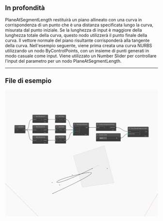 ## In profondità
PlaneAtSegmentLength restituirà un piano allineato con una curva in corrispondenza di un punto che è una distanza specificata lungo la curva, misurata dal punto iniziale. Se la lunghezza di input è maggiore della lunghezza totale della curva, questo nodo utilizzerà il punto finale della curva. Il vettore normale del piano risultante corrisponderà alla tangente della curva. Nell'esempio seguente, viene prima creata una curva NURBS utilizzando un nodo ByControlPoints, con un insieme di punti generati in modo casuale come input. Viene utilizzato un Number Slider per controllare l'input del parametro per un nodo PlaneAtSegmentLength.
___
## File di esempio

![PlaneAtSegmentLength](./Autodesk.DesignScript.Geometry.Curve.PlaneAtSegmentLength_img.jpg)

